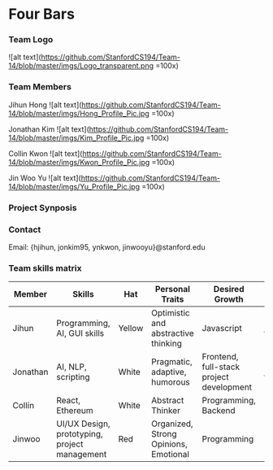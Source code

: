# Four Bars

### Team Logo
![alt text](https://github.com/StanfordCS194/Team-14/blob/master/imgs/Logo_transparent.png =100x)

### Team Members
Jihun Hong
![alt text](https://github.com/StanfordCS194/Team-14/blob/master/imgs/Hong_Profile_Pic.jpg =100x)

Jonathan Kim
![alt text](https://github.com/StanfordCS194/Team-14/blob/master/imgs/Kim_Profile_Pic.jpg =100x)

Collin Kwon
![alt text](https://github.com/StanfordCS194/Team-14/blob/master/imgs/Kwon_Profile_Pic.jpg =100x)

Jin Woo Yu
![alt text](https://github.com/StanfordCS194/Team-14/blob/master/imgs/Yu_Profile_Pic.jpg =100x)


### Project Synposis

### Contact
Email:
{hjihun, jonkim95, ynkwon, jinwooyu}@stanford.edu

### Team skills matrix
Member | Skills | Hat | Personal Traits | Desired Growth | Weaknesses
--- | --- | --- | --- | --- | ---
Jihun | Programming, AI, GUI skills | Yellow | Optimistic and abstractive thinking | Javascript | Bad long-term memory
Jonathan | AI, NLP, scripting | White | Pragmatic, adaptive, humorous | Frontend, full-stack project development | Big picture thinking
Collin | React, Ethereum | White | Abstract Thinker | Programming, Backend | Backend
Jinwoo | UI/UX Design, prototyping, project management | Red | Organized, Strong Opinions, Emotional | Programming | Programming
